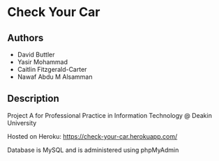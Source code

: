 # Check Your Car

## Authors

  * David Buttler
  * Yasir Mohammad
  * Caitlin Fitzgerald-Carter
  * Nawaf Abdu M Alsamman

## Description

Project A for Professional Practice in Information Technology @ Deakin University

Hosted on Heroku: https://check-your-car.herokuapp.com/

Database is MySQL and is administered using phpMyAdmin
